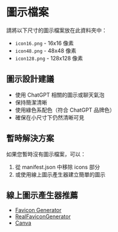 # 圖示檔案

請將以下尺寸的圖示檔案放在此資料夾中：

- `icon16.png` - 16x16 像素
- `icon48.png` - 48x48 像素  
- `icon128.png` - 128x128 像素

## 圖示設計建議

- 使用 ChatGPT 相關的圖示或聊天氣泡
- 保持簡潔清晰
- 使用綠色系配色（符合 ChatGPT 品牌色）
- 確保在小尺寸下仍然清晰可見

## 暫時解決方案

如果您暫時沒有圖示檔案，可以：

1. 從 manifest.json 中移除 icons 部分
2. 或使用線上圖示產生器建立簡單的圖示

## 線上圖示產生器推薦

- [Favicon Generator](https://favicon.io/)
- [RealFaviconGenerator](https://realfavicongenerator.net/)
- [Canva](https://www.canva.com/)
